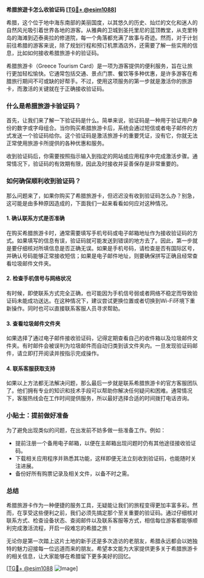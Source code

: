 **希腊旅遊卡怎么收验证码 [[TG💪+ @esim1088](https://t.me/s/esim1088)]**

希腊，这个位于地中海东南部的美丽国度，以其悠久的历史、灿烂的文化和迷人的自然风光吸引着世界各地的游客。从雅典的卫城到圣托里尼的蓝顶教堂，从克里特岛的海滩到迈泰奥拉的修道院，每一个角落都充满了故事与奇迹。然而，对于计划前往希腊的游客来说，除了规划行程和预订机票酒店外，还需要了解一些实用的信息，比如如何接收希腊旅游卡的验证码。

希腊旅游卡（Greece Tourism Card）是一项为游客提供的便利服务，旨在让旅行更加轻松愉快。它通常包括交通、景点门票、餐饮等多种优惠，是许多游客在希腊旅行期间不可或缺的好帮手。不过，使用这项服务的第一步就是激活你的旅游卡，而激活的关键就在于正确接收验证码。

### 什么是希腊旅游卡验证码？

首先，让我们来了解一下验证码是什么。简单来说，验证码是一种用于验证用户身份的数字或字母组合。当你购买希腊旅游卡后，系统会通过短信或者电子邮件的方式发送一个验证码给你。这个验证码是激活旅游卡的重要凭证，没有它，你就无法正常使用旅游卡所提供的各种优惠和服务。

收到验证码后，你需要按照指示输入到指定的网站或应用程序中完成激活步骤。通常情况下，验证码的有效期有限，因此及时接收并妥善保存是非常重要的。

### 如何确保顺利收到验证码？

那么问题来了，如果你购买了希腊旅游卡，但迟迟没有收到验证码怎么办？别急，这可能是由多种原因造成的，下面我们一起来看看如何应对这种情况。

#### 1. 确认联系方式是否准确

在购买希腊旅游卡时，通常需要填写手机号码或电子邮箱地址作为接收验证码的方式。如果填写的信息有误，验证码就可能发送到错误的地方去了。因此，第一步就是要仔细核对所填信息是否正确无误。如果是手机号码，请检查是否有国际区号，并确认号码能够正常接收短信；如果是电子邮件地址，则要确保拼写正确且经常查看垃圾邮件文件夹。

#### 2. 检查手机信号与网络状况

有时候，即使联系方式完全正确，也可能因为手机信号弱或者网络不稳定而导致验证码未能成功送达。在这种情况下，建议尝试更换位置或者切换到Wi-Fi环境下重新操作。同时也可以直接联系客服人员寻求帮助。

#### 3. 查看垃圾邮件文件夹

如果选择了通过电子邮件接收验证码，记得定期查看自己的收件箱以及垃圾邮件文件夹。有时邮件会被误判为垃圾邮件而自动归类到该文件夹内。一旦发现验证码邮件，请立即打开阅读并按指示完成操作。

#### 4. 联系客服获取支持

如果以上方法都无法解决问题，那么最后一步就是联系希腊旅游卡的官方客服团队了。他们拥有专业的知识和技术手段可以帮助你解决任何疑问和困难。通常情况下，客服热线会在工作时间提供服务，所以最好选择合适的时间拨打电话咨询。

### 小贴士：提前做好准备

为了避免出现类似的问题，在出发前不妨多做一些准备工作。例如：

- 提前注册一个备用电子邮箱，以便在主邮箱出现问题时仍有其他途径接收验证码。
- 下载相关应用程序并熟悉其功能，这样即便无法立刻收到验证码，也能随时关注进展。
- 备份好所有购票记录及相关文件，以备不时之需。

### 总结

希腊旅游卡作为一种便捷的服务工具，无疑能让我们的旅程变得更加丰富多彩。然而，在享受这些便利之前，我们必须先搞定那个至关重要的验证码。通过仔细核对联系方式、检查设备状态、查阅邮件以及联系客服等方式，相信每位游客都能够顺利完成激活流程，开启一段难忘的希腊之旅！

无论你是第一次踏上这片土地的新手还是多次造访的老朋友，希腊永远都会以她独特的魅力迎接每一位远道而来的朋友。希望本文能为大家提供更多关于希腊旅游卡的相关信息，让大家能够在希腊留下更多美好的回忆。

[[TG💪+ @esim1088](https://t.me/s/esim1088) ![Image](https://i.postimg.cc/4NQfJmqS/Snipaste-2025-05-13-00-14-12.png)]